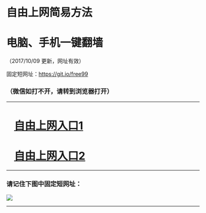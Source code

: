 ﻿# 自由上网简易方法

# 电脑、手机一键翻墙

（2017/10/09 更新，网址有效）

固定短网址：https://git.io/free99

### （微信如打不开，请转到浏览器打开）


***





# &nbsp;&nbsp; <a href="http://ft881425740.fwq-tz-1001.info/fwqtz01.html?t=100900124581 " target="_blank">自由上网入口1</a>
# &nbsp;&nbsp; <a href="http://ft224817215.fwq-tz-1002.info/fwqtz02.html?t=100900126065 " target="_blank">自由上网入口2</a>
***

### 请记住下图中固定短网址：

<img src="https://s3-us-west-2.amazonaws.com/fwq-1001/yjfq-20170905okok.png" /> 


***

